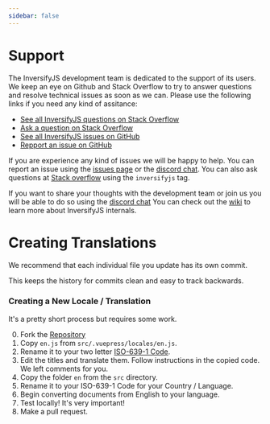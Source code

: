 ```yaml
---
sidebar: false
---
```


# Support

The InversifyJS development team is dedicated to the support of its users. We keep an eye on Github and Stack Overflow to try to answer questions and resolve technical issues as soon as we can. Please use the following links if you need any kind of assitance:

-   [See all InversifyJS questions on Stack Overflow](http://stackoverflow.com/questions/tagged/inversifyjs)
-   [Ask a question on Stack Overflow](http://stackoverflow.com/questions/ask?tags=inversifyjs)
-   [See all InversifyJS issues on GitHub](https://github.com/inversify/InversifyJS/issues?utf8=%E2%9C%93&q=is%3Aissue)
-   [Repport an issue on GitHub](https://github.com/inversify/InversifyJS/issues/new">)

If you are experience any kind of issues we will be happy to help.
You can report an issue using the [issues page](https://github.com/inversify/InversifyJS/issues)
or the [discord chat](https://discord.gg/jXcMagAPnm).
You can also ask questions at [Stack overflow](http://stackoverflow.com/tags/inversifyjs)
using the <code>inversifyjs</code> tag.

If you want to share your thoughts with the development team or join us you will be able to do
so using the [discord chat](https://discord.gg/jXcMagAPnm)
You can check out the [wiki](../en/getting-started)
to learn more about InversifyJS internals.

# Creating Translations

We recommend that each individual file you update has its own commit.

This keeps the history for commits clean and easy to track backwards.

### Creating a New Locale / Translation

It's a pretty short process but requires some work.

0. Fork the [Repository](https://github.com/inversify/inversify.github.io/fork)
1. Copy `en.js` from `src/.vuepress/locales/en.js`.
1. Rename it to your two letter [ISO-639-1 Code](https://en.wikipedia.org/wiki/List_of_ISO_639-1_codes).
1. Edit the titles and translate them. Follow instructions in the copied code. We left comments for you.
1. Copy the folder `en` from the `src` directory.
1. Rename it to your ISO-639-1 Code for your Country / Language.
1. Begin converting documents from English to your language.
1. Test locally! It's very important!
1. Make a pull request.
